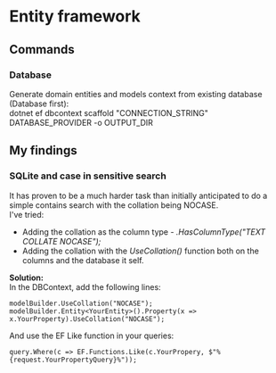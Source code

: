 # Entity framework

## Commands

### Database
Generate domain entities and models context from existing database (Database first):  
dotnet ef dbcontext scaffold "CONNECTION_STRING" DATABASE_PROVIDER -o OUTPUT_DIR

## My findings

### SQLite and case in sensitive search
It has proven to be a much harder task than initially anticipated to do a simple contains search with the collation being NOCASE.  
I've tried:  
- Adding the collation as the column type - *.HasColumnType("TEXT COLLATE NOCASE");*  
- Adding the collation with the *UseCollation()* function both on the columns and the database it self.  

**Solution:**  
In the DBContext, add the following lines:  
```
modelBuilder.UseCollation("NOCASE");
modelBuilder.Entity<YourEntity>().Property(x => x.YourProperty).UseCollation("NOCASE");
```
And use the EF Like function in your queries:  
```
query.Where(c => EF.Functions.Like(c.YourPropery, $"%{request.YourPropertyQuery}%"));
```